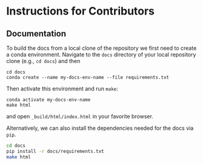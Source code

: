Instructions for Contributors
=============================


## Documentation

To build the docs from a local clone of the repository we first need to create a conda
environment. Navigate to the `docs` directory of your local repository clone (e.g., `cd docs`)
and then 

```{bash}
cd docs
conda create --name my-docs-env-name --file requirements.txt
```

Then activate this environment and run `make`:

```{bash}
conda activate my-docs-env-name
make html
```

and open `_build/html/index.html` in your favorite browser.

Alternatively, we can also install the dependencies needed for the docs via `pip`.

```bash
cd docs
pip install -r docs/requirements.txt
make html
```
